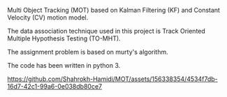 Multi Object Tracking (MOT) based on Kalman Filtering (KF) and Constant Velocity (CV) motion model.

The data association technique used in this project is Track Oriented Multiple Hypothesis Testing (TO-MHT).

The assignment problem is based on murty's algorithm. 

The code has been written in python 3. 




https://github.com/Shahrokh-Hamidi/MOT/assets/156338354/4534f7db-16d7-42c1-99a6-0e038db80ce7

